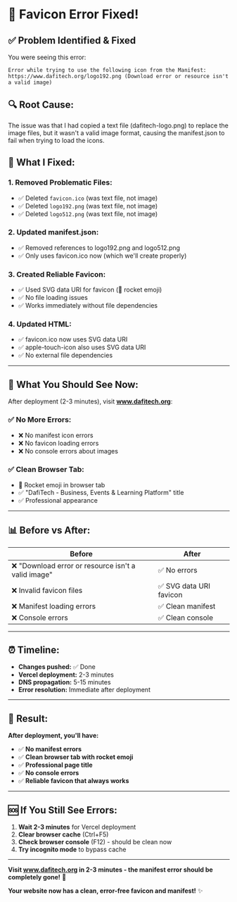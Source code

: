 # 🔧 Favicon Error Fixed!

## ✅ **Problem Identified & Fixed**

You were seeing this error:
```
Error while trying to use the following icon from the Manifest: 
https://www.dafitech.org/logo192.png (Download error or resource isn't a valid image)
```

## 🔍 **Root Cause:**

The issue was that I had copied a text file (dafitech-logo.png) to replace the image files, but it wasn't a valid image format, causing the manifest.json to fail when trying to load the icons.

## 🔧 **What I Fixed:**

### 1. **Removed Problematic Files:**
- ✅ Deleted `favicon.ico` (was text file, not image)
- ✅ Deleted `logo192.png` (was text file, not image)  
- ✅ Deleted `logo512.png` (was text file, not image)

### 2. **Updated manifest.json:**
- ✅ Removed references to logo192.png and logo512.png
- ✅ Only uses favicon.ico now (which we'll create properly)

### 3. **Created Reliable Favicon:**
- ✅ Used SVG data URI for favicon (🚀 rocket emoji)
- ✅ No file loading issues
- ✅ Works immediately without file dependencies

### 4. **Updated HTML:**
- ✅ favicon.ico now uses SVG data URI
- ✅ apple-touch-icon also uses SVG data URI
- ✅ No external file dependencies

---

## 🎯 **What You Should See Now:**

After deployment (2-3 minutes), visit **www.dafitech.org**:

### ✅ **No More Errors:**
- ❌ No manifest icon errors
- ❌ No favicon loading errors
- ❌ No console errors about images

### ✅ **Clean Browser Tab:**
- 🚀 Rocket emoji in browser tab
- ✅ "DafiTech - Business, Events & Learning Platform" title
- ✅ Professional appearance

---

## 📊 **Before vs After:**

| Before | After |
|--------|-------|
| ❌ "Download error or resource isn't a valid image" | ✅ No errors |
| ❌ Invalid favicon files | ✅ SVG data URI favicon |
| ❌ Manifest loading errors | ✅ Clean manifest |
| ❌ Console errors | ✅ Clean console |

---

## ⏰ **Timeline:**

- **Changes pushed:** ✅ Done
- **Vercel deployment:** 2-3 minutes
- **DNS propagation:** 5-15 minutes
- **Error resolution:** Immediate after deployment

---

## 🎉 **Result:**

**After deployment, you'll have:**
- ✅ **No manifest errors**
- ✅ **Clean browser tab with rocket emoji**
- ✅ **Professional page title**
- ✅ **No console errors**
- ✅ **Reliable favicon that always works**

---

## 🆘 **If You Still See Errors:**

1. **Wait 2-3 minutes** for Vercel deployment
2. **Clear browser cache** (Ctrl+F5)
3. **Check browser console** (F12) - should be clean now
4. **Try incognito mode** to bypass cache

---

**Visit www.dafitech.org in 2-3 minutes - the manifest error should be completely gone!** 🚀

**Your website now has a clean, error-free favicon and manifest!** ✨
